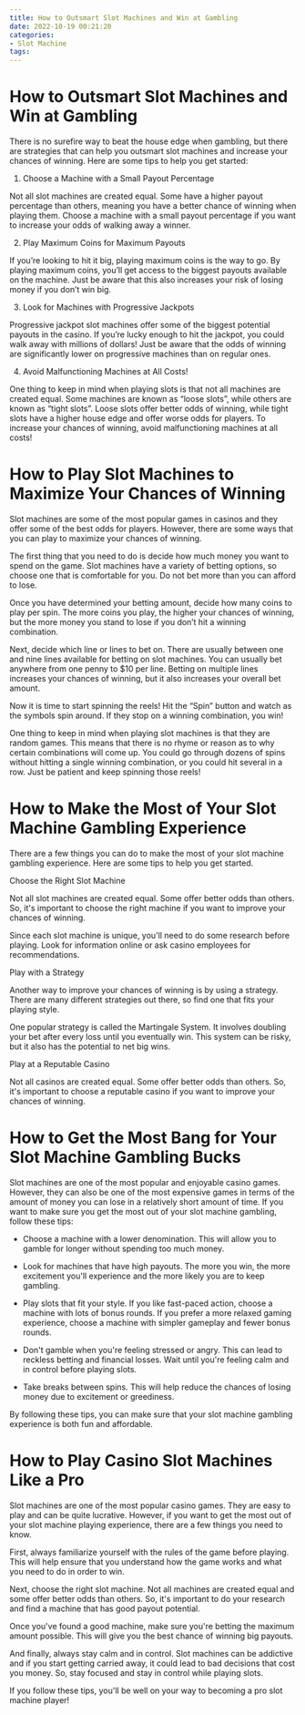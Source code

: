```yaml
---
title: How to Outsmart Slot Machines and Win at Gambling
date: 2022-10-19 00:21:20
categories:
- Slot Machine
tags:
---
```



#  How to Outsmart Slot Machines and Win at Gambling

There is no surefire way to beat the house edge when gambling, but there are strategies that can help you outsmart slot machines and increase your chances of winning. Here are some tips to help you get started:

1. Choose a Machine with a Small Payout Percentage

Not all slot machines are created equal. Some have a higher payout percentage than others, meaning you have a better chance of winning when playing them. Choose a machine with a small payout percentage if you want to increase your odds of walking away a winner.

2. Play Maximum Coins for Maximum Payouts

If you’re looking to hit it big, playing maximum coins is the way to go. By playing maximum coins, you’ll get access to the biggest payouts available on the machine. Just be aware that this also increases your risk of losing money if you don’t win big.

3. Look for Machines with Progressive Jackpots

Progressive jackpot slot machines offer some of the biggest potential payouts in the casino. If you’re lucky enough to hit the jackpot, you could walk away with millions of dollars! Just be aware that the odds of winning are significantly lower on progressive machines than on regular ones.

4. Avoid Malfunctioning Machines at All Costs!

One thing to keep in mind when playing slots is that not all machines are created equal. Some machines are known as “loose slots”, while others are known as “tight slots”. Loose slots offer better odds of winning, while tight slots have a higher house edge and offer worse odds for players. To increase your chances of winning, avoid malfunctioning machines at all costs!

#  How to Play Slot Machines to Maximize Your Chances of Winning

 Slot machines are some of the most popular games in casinos and they offer some of the best odds for players. However, there are some ways that you can play to maximize your chances of winning.

The first thing that you need to do is decide how much money you want to spend on the game. Slot machines have a variety of betting options, so choose one that is comfortable for you. Do not bet more than you can afford to lose.

Once you have determined your betting amount, decide how many coins to play per spin. The more coins you play, the higher your chances of winning, but the more money you stand to lose if you don’t hit a winning combination.

Next, decide which line or lines to bet on. There are usually between one and nine lines available for betting on slot machines. You can usually bet anywhere from one penny to $10 per line. Betting on multiple lines increases your chances of winning, but it also increases your overall bet amount.

Now it is time to start spinning the reels! Hit the “Spin” button and watch as the symbols spin around. If they stop on a winning combination, you win!

One thing to keep in mind when playing slot machines is that they are random games. This means that there is no rhyme or reason as to why certain combinations will come up. You could go through dozens of spins without hitting a single winning combination, or you could hit several in a row. Just be patient and keep spinning those reels!

#  How to Make the Most of Your Slot Machine Gambling Experience

There are a few things you can do to make the most of your slot machine gambling experience. Here are some tips to help you get started.

Choose the Right Slot Machine

Not all slot machines are created equal. Some offer better odds than others. So, it's important to choose the right machine if you want to improve your chances of winning.

Since each slot machine is unique, you'll need to do some research before playing. Look for information online or ask casino employees for recommendations.

Play with a Strategy

Another way to improve your chances of winning is by using a strategy. There are many different strategies out there, so find one that fits your playing style.

One popular strategy is called the Martingale System. It involves doubling your bet after every loss until you eventually win. This system can be risky, but it also has the potential to net big wins.

Play at a Reputable Casino

Not all casinos are created equal. Some offer better odds than others. So, it's important to choose a reputable casino if you want to improve your chances of winning.

#  How to Get the Most Bang for Your Slot Machine Gambling Bucks

Slot machines are one of the most popular and enjoyable casino games. However, they can also be one of the most expensive games in terms of the amount of money you can lose in a relatively short amount of time. If you want to make sure you get the most out of your slot machine gambling, follow these tips:

* Choose a machine with a lower denomination. This will allow you to gamble for longer without spending too much money.

* Look for machines that have high payouts. The more you win, the more excitement you'll experience and the more likely you are to keep gambling.

* Play slots that fit your style. If you like fast-paced action, choose a machine with lots of bonus rounds. If you prefer a more relaxed gaming experience, choose a machine with simpler gameplay and fewer bonus rounds.

* Don't gamble when you're feeling stressed or angry. This can lead to reckless betting and financial losses. Wait until you're feeling calm and in control before playing slots.

* Take breaks between spins. This will help reduce the chances of losing money due to excitement or greediness.

By following these tips, you can make sure that your slot machine gambling experience is both fun and affordable.

#  How to Play Casino Slot Machines Like a Pro

Slot machines are one of the most popular casino games. They are easy to play and can be quite lucrative. However, if you want to get the most out of your slot machine playing experience, there are a few things you need to know.

First, always familiarize yourself with the rules of the game before playing. This will help ensure that you understand how the game works and what you need to do in order to win.

Next, choose the right slot machine. Not all machines are created equal and some offer better odds than others. So, it's important to do your research and find a machine that has good payout potential.

Once you've found a good machine, make sure you're betting the maximum amount possible. This will give you the best chance of winning big payouts.

And finally, always stay calm and in control. Slot machines can be addictive and if you start getting carried away, it could lead to bad decisions that cost you money. So, stay focused and stay in control while playing slots.

If you follow these tips, you'll be well on your way to becoming a pro slot machine player!